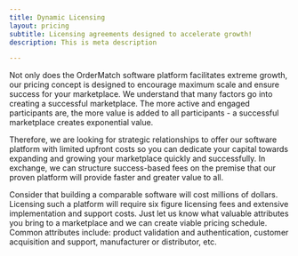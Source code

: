 ```yaml
---
title: Dynamic Licensing
layout: pricing
subtitle: Licensing agreements designed to accelerate growth!
description: This is meta description

---
```

Not only does the OrderMatch software platform facilitates extreme growth, our pricing concept is designed to encourage maximum scale and ensure success for your marketplace. We understand that many factors go into creating a successful marketplace. The more active and engaged participants are, the more value is added to all participants - a successful marketplace creates exponential value.

Therefore, we are looking for strategic relationships to offer our software platform with limited upfront costs so you can dedicate your capital towards expanding and growing your marketplace quickly and successfully. In exchange, we can structure success-based fees on the premise that our proven platform will provide faster and greater value to all.

Consider that building a comparable software will cost millions of dollars. Licensing such a platform will require six figure licensing fees and extensive implementation and support costs. Just let us know what valuable attributes you bring to a marketplace and we can create viable pricing schedule. Common attributes include: product validation and authentication, customer acquisition and support, manufacturer or distributor, etc.